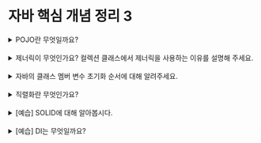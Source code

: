 # 자바 핵심 개념 정리 3
<details>
<summary>POJO란 무엇일까요?</summary>
<div markdown="1">
Plain Old Java Object: 객체 지향적인 원리에 충실하면서 환경과 기술에 종속되지 않고 필요에 따라 재활용될 수 있는 방식으로 설계된 오브젝트<br>
대표적인 POJO 프레임워크 : 스프링, 하이버네이트
</div>
</details>
<br>

<details>
<summary>제너릭이 무엇인가요? 컬렉션 클래스에서 제너릭을 사용하는 이유를 설명해 주세요.</summary>
<div markdown="1">
제네릭: 클래스 내부에서 지정하는 것이 아닌 외부에서 사용자에 의해 지정되는 것을 의미<br>
제네릭 사용 이유<br>
1. 코드 재사용성 증가<br>
2. 컴파일 시 타입 에러 발견 가능<br>
3. 컴파일러가 타입 변환 수행
</div>
</details>
<br>

<details>
<summary>자바의 클래스 멤버 변수 초기화 순서에 대해 알려주세요.</summary>
<div markdown="1">
클래스가 처음 로딩될 때 단 한번 초기화되며<br> 
순서는 기본값 -> 명시적 초기화 -> 클래스 초기화 블럭 이다.
</div>
</details>
<br>

<details>
<summary>직렬화란 무엇인가요?</summary>
<div markdown="1">
직렬화(Serialization)란 자바 시스템 내부에서 사용되는 객체 또는 데이터를 외부의 자바 시스템에서도 사용할 수 있도록 바이트 형태로 데이터를 변환하는 기술이다.<br>
시스템적으로는 JVM의 메모리에 상주되어있는 객체 데이터를 바이트 형태로 변환하는 기술을 말한다.
</div>
</details>
<br>

<details>
<summary>[예습] SOLID에 대해 알아봅시다.</summary>
<div markdown="1">
SOLID는 객체 지향 설계의 5가지 원칙이다.<br>
하나의 클래스는 하나의 책임만 가져야 한다는 SRP(단일 책임의 원칙), 소프트웨어 요소는 확장에는 열려있으나 변경에는 닫혀있어야 한다는 OCP(개방 폐쇄 원칙), 서브 타입은 언제나 자신의 기반 타입으로 교체할 수 있어야 한다는 LSP(리스코프 치환 법칙), 클라이언트는 자신이 사용하지 않는 메소드에 의존 관계를 맺으면 안된다는 ISP(인터페이스 분리 원칙), 추상화된 것은 구체적인 것에 의존하면 안된다는 DIP(의존관계 역전 원칙)이 그 5가지 원칙이다.
</div>
</details>
<br>

<details>
<summary>[예습] DI는 무엇일까요?</summary>
<div markdown="1">
DI(Dependency Injection): 의존성 주입<br>
하나의 객체에 다른 객체의 의존성을 제공하는 기술<br>
스프링 컨테이너가 자동으로 연결해줌<br>
[의존성 주입의 장점] <br>
1. 객체 상호 간 의존성 관계를 줄여줌<br>
2. 코드의 재사용과 조합이 용이<br>
3. 가독성이 좋아짐<br>
</div>
</details>
<br>